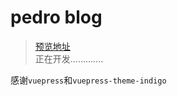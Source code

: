 # pedro blog

> [预览地址](https://pedrogao.github.io/)  
> 正在开发.............

感谢`vuepress`和`vuepress-theme-indigo`
